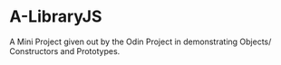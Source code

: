 # A-LibraryJS
A Mini Project given out by the Odin Project in demonstrating Objects/ Constructors and Prototypes.
